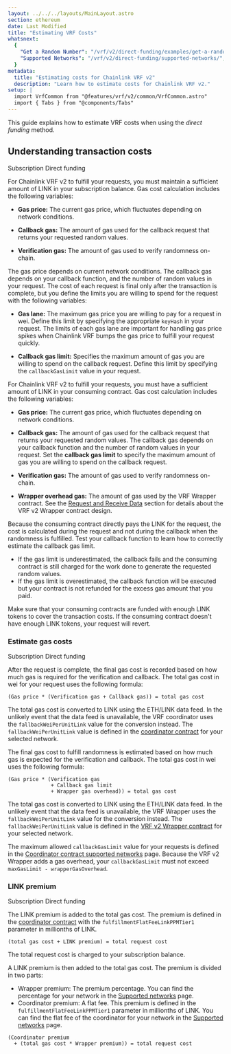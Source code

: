 ```yaml
---
layout: ../../../layouts/MainLayout.astro
section: ethereum
date: Last Modified
title: "Estimating VRF Costs"
whatsnext:
  {
    "Get a Random Number": "/vrf/v2/direct-funding/examples/get-a-random-number/",
    "Supported Networks": "/vrf/v2/direct-funding/supported-networks/",
  }
metadata:
  title: "Estimating costs for Chainlink VRF v2"
  description: "Learn how to estimate costs for Chainlink VRF v2."
setup: |
  import VrfCommon from "@features/vrf/v2/common/VrfCommon.astro"
  import { Tabs } from "@components/Tabs"
---
```


This guide explains how to estimate VRF costs when using the _direct funding_ method.

## Understanding transaction costs

<Tabs sharedStore="vrfMethod" client:visible>
<Fragment slot="tab.1">Subscription</Fragment>
<Fragment slot="tab.2">Direct funding</Fragment>
<Fragment slot="panel.1">

For Chainlink VRF v2 to fulfill your requests, you must maintain a sufficient amount of LINK in your subscription balance. Gas cost calculation includes the following variables:

- **Gas price:** The current gas price, which fluctuates depending on network conditions.

- **Callback gas:** The amount of gas used for the callback request that returns your requested random values.

- **Verification gas:** The amount of gas used to verify randomness on-chain.

The gas price depends on current network conditions. The callback gas depends on your callback function, and the number of random values in your request. The cost of each request is final only after the transaction is complete, but you define the limits you are willing to spend for the request with the following variables:

- **Gas lane:** The maximum gas price you are willing to pay for a request in wei. Define this limit by specifying the appropriate `keyHash` in your request. The limits of each gas lane are important for handling gas price spikes when Chainlink VRF bumps the gas price to fulfill your request quickly.

- **Callback gas limit:** Specifies the maximum amount of gas you are willing to spend on the callback request. Define this limit by specifying the `callbackGasLimit` value in your request.

</Fragment>
<Fragment slot="panel.2">

For Chainlink VRF v2 to fulfill your requests, you must have a sufficient amount of LINK in your consuming contract. Gas cost calculation includes the following variables:

- **Gas price:** The current gas price, which fluctuates depending on network conditions.

- **Callback gas:** The amount of gas used for the callback request that returns your requested random values. The callback gas depends on your callback function and the number of random values in your request. Set the **callback gas limit** to specify the maximum amount of gas you are willing to spend on the callback request.

- **Verification gas:** The amount of gas used to verify randomness on-chain.

- **Wrapper overhead gas:** The amount of gas used by the VRF Wrapper contract. See the [Request and Receive Data](/vrf/v2/direct-funding#request-and-receive-data) section for details about the VRF v2 Wrapper contract design.

Because the consuming contract directly pays the LINK for the request, the cost is calculated during the request and not during the callback when the randomness is fulfilled. Test your callback function to learn how to correctly estimate the callback gas limit.

- If the gas limit is underestimated, the callback fails and the consuming contract is still charged for the work done to generate the requested random values.
- If the gas limit is overestimated, the callback function will be executed but your contract is not refunded for the excess gas amount that you paid.

Make sure that your consuming contracts are funded with enough LINK tokens to cover the transaction costs. If the consuming contract doesn't have enough LINK tokens, your request will revert.
</Fragment>
</Tabs>

### Estimate gas costs

<Tabs sharedStore="vrfMethod"  client:visible>
<Fragment slot="tab.1">Subscription</Fragment>
<Fragment slot="tab.2">Direct funding</Fragment>
<Fragment slot="panel.1">

After the request is complete, the final gas cost is recorded based on how much gas is required for the verification and callback. The total gas cost in wei for your request uses the following formula:

```
(Gas price * (Verification gas + Callback gas)) = total gas cost
```

The total gas cost is converted to LINK using the ETH/LINK data feed. In the unlikely event that the data feed is unavailable, the VRF coordinator uses the `fallbackWeiPerUnitLink` value for the conversion instead. The `fallbackWeiPerUnitLink` value is defined in the [coordinator contract](/vrf/v2/subscription/supported-networks/#configurations) for your selected network.
</Fragment>
<Fragment slot="panel.2">

The final gas cost to fulfill randomness is estimated based on how much gas is expected for the verification and callback. The total gas cost in wei uses the following formula:

```
(Gas price * (Verification gas
              + Callback gas limit
              + Wrapper gas overhead)) = total gas cost
```

The total gas cost is converted to LINK using the ETH/LINK data feed. In the unlikely event that the data feed is unavailable, the VRF Wrapper uses the `fallbackWeiPerUnitLink` value for the conversion instead. The `fallbackWeiPerUnitLink` value is defined in the [VRF v2 Wrapper contract](/vrf/v2/direct-funding/supported-networks/#configurations) for your selected network.

The maximum allowed `callbackGasLimit` value for your requests is defined in the [Coordinator contract supported networks](/vrf/v2/subscription/supported-networks/) page. Because the VRF v2 Wrapper adds a gas overhead, your `callbackGasLimit` must not exceed `maxGasLimit - wrapperGasOverhead`.
</Fragment>
</Tabs>

### LINK premium

<Tabs sharedStore="vrfMethod" client:visible>
<Fragment slot="tab.1">Subscription</Fragment>
<Fragment slot="tab.2">Direct funding</Fragment>
<Fragment slot="panel.1">

The LINK premium is added to the total gas cost. The premium is defined in the [coordinator contract](/vrf/v2/subscription/supported-networks/#configurations) with the `fulfillmentFlatFeeLinkPPMTier1` parameter in millionths of LINK.

```
(total gas cost + LINK premium) = total request cost
```

The total request cost is charged to your subscription balance.
</Fragment>
<Fragment slot="panel.2">

A LINK premium is then added to the total gas cost. The premium is divided in two parts:

- Wrapper premium: The premium percentage. You can find the percentage for your network in the [Supported networks](/vrf/v2/direct-funding/supported-networks/#configurations) page.
- Coordinator premium: A flat fee. This premium is defined in the `fulfillmentFlatFeeLinkPPMTier1` parameter in millionths of LINK. You can find the flat fee of the coordinator for your network in the [Supported networks](/vrf/v2/direct-funding/supported-networks/#configurations) page.

```
(Coordinator premium
  + (total gas cost * Wrapper premium)) = total request cost
```

</Fragment>
</Tabs>
